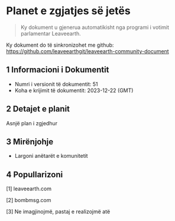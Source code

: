 # Planet e zgjatjes së jetës

>Ky dokument u gjenerua automatikisht nga programi i votimit parlamentar Leaveearth.

Ky dokument do të sinkronizohet me github: https://github.com/leaveearthgit/leaveearth-community-document

## 1 Informacioni i Dokumentit

- Numri i versionit të dokumentit: 51
- Koha e krijimit të dokumentit: 2023-12-22 (GMT)

## 2 Detajet e planit

Asnjë plan i zgjedhur

## 3 Mirënjohje
* Largoni anëtarët e komunitetit

## 4 Popullarizoni
[1] leaveearth.com

[2] bombmsg.com

[3] Ne imagjinojmë, pastaj e realizojmë atë